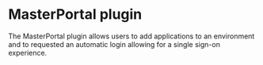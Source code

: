 # MasterPortal plugin

The MasterPortal plugin allows users to add applications to an environment and to requested an automatic login allowing for a single sign-on experience. 